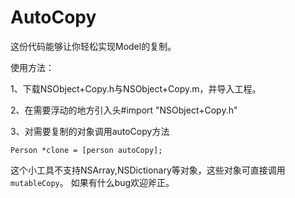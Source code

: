 # AutoCopy

这份代码能够让你轻松实现Model的复制。

使用方法：

1、下载NSObject+Copy.h与NSObject+Copy.m，并导入工程。

2、在需要浮动的地方引入头#import "NSObject+Copy.h"

3、对需要复制的对象调用autoCopy方法
```
Person *clone = [person autoCopy];
```

这个小工具不支持NSArray,NSDictionary等对象，这些对象可直接调用`mutableCopy`。 如果有什么bug欢迎斧正。
